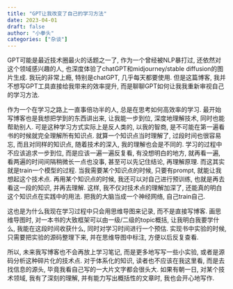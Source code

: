 ```yaml
---
title: "GPT让我改变了自己的学习方法"
date: 2023-04-01
draft: false
author: "小拳头"
categories: ["杂谈"]
---
```


GPT可能是最近技术圈最火的话题之一了, 作为一个曾经被NLP暴打过, 还依然对这个领域感兴趣的人, 也深度体验了chatGPT和midjourney/stable diffusion的图片生成. 我玩的非常上瘾, 特别是chatGPT, 几乎每天都要使用. 但是这篇博客, 我并不想写GPT工具直接给我带来的效率提升, 而是聊聊GPT如何让我我重新审视自己的学习方法.

作为一个在学习之路上一直事倍功半的人, 总是在思考如何高效率的学习. 最开始写博客也是我想把学到的东西讲出来, 让我能一步到位, 深度地理解技术, 同时也能帮助别人. 可是这种学习方式实际上是反人类的, 以我的智商, 是不可能在第一遍看书的时候就完全理解所有知识点. 就算一个知识点当时理解了, 过段时间也很容易忘, 而且对同样的知识点, 随着技术的深入, 我的理解也会是不同的. 学习的过程中不应该追求一步到位, 而是应该一遍一遍反复看, 有没想明白的地方, 就再看一遍, 看两遍的时间间隔稍微长一点也没事, 甚至可以先记住结论, 再理解原理. 而这其实就是train一个模型的过程. 当我需要某个知识点的时候, 只要有prompt, 就能让我想起这个技术点. 再用某个知识点的时候, 我还可以对自己进行预训练, 也就是再去看这一段的知识, 并再去理解. 这样, 我不仅对技术点的理解加深了, 还能真的明白这个知识点在实践中的用法. 把我的大脑当成一个神经网络, 自己train自己.

这也是为什么我现在学习过程中只会用思维导图来记录, 而不是直接写博客. 画思维导图时, 对一本书的大致框架可以由一级/二级的topic概括, 让我明白我要学什么, 我能在这段时间收获什么, 同时对学习时间进行一个预估. 实现书中实验的时候, 只需要把实验的源码整理下来, 并在思维导图中标注, 方便以后反复查看.   

所以, 未来我写博客也不会再放上学习笔记, 而是更多地写写一些小实验, 或者是源码分析这种碎片化的技术点. 对于体系化的知识, 读者也不应该在我这里看, 而是去找信息的源头, 毕竟我看自己写的一大片文字都会很头大. 如果有朝一日, 对某个技术领域, 我有了深刻的理解, 并有能力写出概括性的文章时, 我也会开心地写作.

